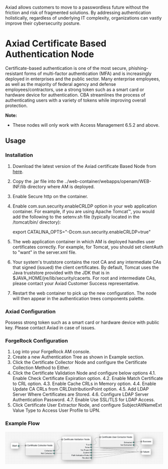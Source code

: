 Axiad allows customers to move to a passwordless future without the friction and risk of fragmented solutions. By addressing authentication holistically, regardless of underlying IT complexity, organizations can vastly improve their cybersecurity posture.

# **Axiad Certificate Based Authentication Node**

Certificate-based authentication is one of the most secure, phishing-resistant forms of multi-factor authentication (MFA) and is increasingly deployed in enterprises and the public sector. Many enterprise employees, as well as the majority of federal agency and defense employees/contractors, use a strong token such as a smart card or hardware device for authentication. CBA streamlines the process of authenticating users with a variety of tokens while improving overall protection.

**Note:** 
* These nodes will only work with Access Management 6.5.2 and above.

## Usage

### Installation

1. Download the latest version of the Axiad certificate Based Node from [here](https://github.com/ForgeRock/axiad/tree/main/jar/).
2. Copy the .jar file into the ../web-container/webapps/openam/WEB-INF/lib directory where AM is deployed.
3. Enable Secure http on the container.
4. Enable com.sun.security.enableCRLDP option in your web application container. For example, if you are using Apache Tomcat™, you would add the following to the setenv.sh file (typically located in the /tomcat/bin/ directory):

    export CATALINA_OPTS="-Dcom.sun.security.enableCRLDP=true"

4. The web application container in which AM is deployed handles user certificates correctly. For example, for Tomcat, you should set clientAuth to "want" in the server.xml file.
5. Your system's truststore contains the root CA and any intermediate CAs that signed (issued) the client certificates. By default, Tomcat uses the Java truststore provided with the JDK that is in $JAVA_HOME/jre/lib/security/cacerts. For root and intermediate CAs, please contact your Axiad Customer Success representative.
3. Restart the web container to pick up the new configuration. The node will then appear in the authentication trees components palette.

### Axiad Configuration

Possess strong token such as a smart card or hardware device with public key. Please contact Axiad in case of issues.

### ForgeRock Configuration
1. Log into your ForgeRock AM console.
2. Create a new Authentication Tree as shown in Example section.
3. Click the Certificate Collector Node and configure the Certificate Collection Method to Either.
4. Click the Certificate Validation Node and configure below options
   4.1. Enable Check Certificate Expiration option.
   4.2. Enable Match Certificate to CRL option.
   4.3. Enable Cache CRLs in Memory option.
   4.4. Enable Update CA CRLs from CRLDistributionPoint option.
   4.5. Add LDAP Server Where Certificates are Stored.
   4.6. Configure LDAP Server Authentication Password.
   4.7. Enable Use SSL/TLS for LDAP Access.
5. Click Certificate User Extractor Node, and configure SubjectAltNameExt Value Type to Access User Profile to UPN.

### Example Flow

 ![Certificate_Flow](./images/certificate_flow.png)